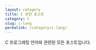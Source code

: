```yaml
---
layout: category
title: C 관련 포스트
category: C
slug: c-lang
permalink: /category/c-lang/
---
```


C 프로그래밍 언어와 관련된 모든 포스트입니다.